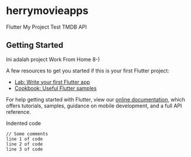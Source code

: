 # herrymovieapps

Flutter My Project Test TMDB API 

## Getting Started

Ini adalah project Work From Home 8-)

A few resources to get you started if this is your first Flutter project:

- [Lab: Write your first Flutter app](https://flutter.dev/docs/get-started/codelab)
- [Cookbook: Useful Flutter samples](https://flutter.dev/docs/cookbook)

For help getting started with Flutter, view our
[online documentation](https://flutter.dev/docs), which offers tutorials,
samples, guidance on mobile development, and a full API reference.

Indented code

    // Some comments
    line 1 of code
    line 2 of code
    line 3 of code
